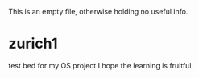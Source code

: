 This is an empty file, otherwise holding no useful info.
# zurich1
test bed for my OS project
I hope the learning is fruitful

